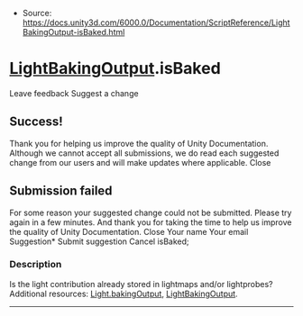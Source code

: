 * Source: https://docs.unity3d.com/6000.0/Documentation/ScriptReference/LightBakingOutput-isBaked.html

#  [LightBakingOutput](https://docs.unity3d.com/6000.0/Documentation/ScriptReference/LightBakingOutput.html).isBaked
Leave feedback
Suggest a change
## Success!
Thank you for helping us improve the quality of Unity Documentation. Although we cannot accept all submissions, we do read each suggested change from our users and will make updates where applicable.
Close
## Submission failed
For some reason your suggested change could not be submitted. Please <a>try again</a> in a few minutes. And thank you for taking the time to help us improve the quality of Unity Documentation.
Close
Your name Your email Suggestion* Submit suggestion
Cancel
isBaked; 
### Description
Is the light contribution already stored in lightmaps and/or lightprobes?
Additional resources: [Light.bakingOutput](https://docs.unity3d.com/6000.0/Documentation/ScriptReference/Light-bakingOutput.html), [LightBakingOutput](https://docs.unity3d.com/6000.0/Documentation/ScriptReference/LightBakingOutput.html).
* * *

